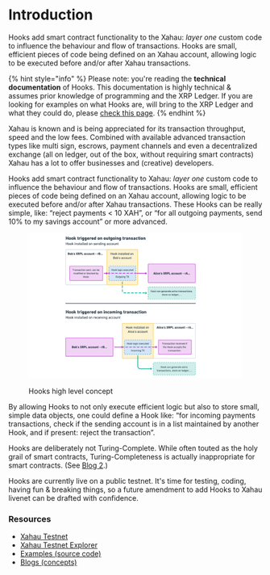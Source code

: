 # Introduction

Hooks add smart contract functionality to the Xahau: _layer one_ custom code to influence the behaviour and flow of transactions. Hooks are small, efficient pieces of code being defined on an Xahau account, allowing logic to be executed before and/or after Xahau transactions.

{% hint style="info" %}
Please note: you're reading the **technical documentation** of Hooks. This documentation is highly technical & assumes prior knowledge of programming and the XRP Ledger. If you are looking for examples on what Hooks are, will bring to the XRP Ledger and what they could do, please [check this page](https://xrpl-hooks.readme.io/docs/examples).
{% endhint %}

Xahau is known and is being appreciated for its transaction throughput, speed and the low fees. Combined with available advanced transaction types like multi sign, escrows, payment channels and even a decentralized exchange (all on ledger, out of the box, without requiring smart contracts) Xahau has a lot to offer businesses and (creative) developers.

Hooks add smart contract functionality to Xahau: _layer one_ custom code to influence the behaviour and flow of transactions. Hooks are small, efficient pieces of code being defined on an Xahau account, allowing logic to be executed before and/or after Xahau transactions. These Hooks can be really simple, like: “reject payments < 10 XAH”, or “for all outgoing payments, send 10% to my savings account” or more advanced.

<figure><img src="../../../../.gitbook/assets/7359187-Hooks_High_Level2x_1.png" alt="Hooks high level concept"><figcaption><p>Hooks high level concept</p></figcaption></figure>

By allowing Hooks to not only execute efficient logic but also to store small, simple data objects, one could define a Hook like: “for incoming payments transactions, check if the sending account is in a list maintained by another Hook, and if present: reject the transaction”.

Hooks are deliberately not Turing-Complete. While often touted as the holy grail of smart contracts, Turing-Completeness is actually inappropriate for smart contracts. (See [Blog 2](https://dev.to/wietse/hooked-2-hooks-security-smart-contracts-on-the-xrp-ledger-83e).)

Hooks are currently live on a public testnet. It's time for testing, coding, having fun & breaking things, so a future amendment to add Hooks to Xahau livenet can be drafted with confidence.

### Resources

* [Xahau Testnet](https://xahau-test.net/)
* [Xahau Testnet Explorer](https://explorer.xahau-test.net/)
* [Examples (source code)](https://github.com/XRPL-Labs/xrpld-hooks/tree/hooks-ssvm/hook-api-examples)
* [Blogs (concepts)](https://dev.to/t/xrplhooks/top/infinity)

